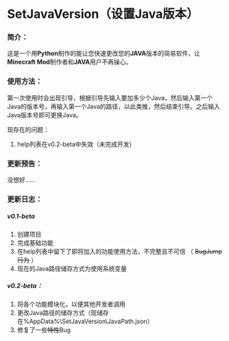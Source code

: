 # SetJavaVersion（设置Java版本）

### 简介：

这是一个用**Python**制作的能让您快速更改您的**JAVA**版本的简易软件，让**Minecraft Mod**制作者和**JAVA**用户不再操心。

### 使用方法：

第一次使用时会出现引导，根据引导先输入要加多少个Java，然后输入第一个Java的版本号，再输入第一个Java的路径，以此类推，然后结束引导。之后输入Java版本号即可更换Java。


现存在的问题：

1. help列表在v0.2-beta中失效（未完成开发）


### 更新预告：

没想好……

### 更新日志：

##### v0.1-beta

1. 创建项目
2. 完成基础功能
3. 在help列表中留下了即将加入的功能使用方法，不完整且不可信  （ ~~BugJump行为~~ ）
4. 现在的Java路径储存方式为使用系统变量

##### v0.2-beta：

1. 将各个功能模块化，以便其他开发者调用
2. 更改Java路径的储存方式（现储存在%AppData%\SetJavaVersion\JavaPath.json）
3. 修复了一些~~特性~~Bug

